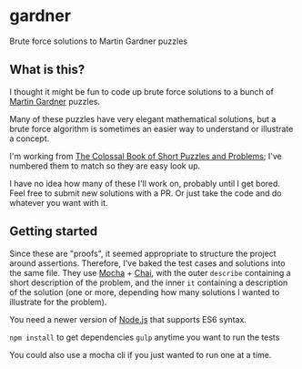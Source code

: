 # gardner
Brute force solutions to Martin Gardner puzzles

## What is this?

I thought it might be fun to code up brute force solutions to a bunch of [Martin Gardner](https://en.wikipedia.org/wiki/Martin_Gardner) puzzles.

Many of these puzzles have very elegant mathematical solutions, but a brute force algorithm is sometimes an easier way to understand or illustrate a concept.

I'm working from [The Colossal Book of Short Puzzles and Problems](https://www.amazon.com/Colossal-Book-Short-Puzzles-Problems/dp/0393061140/ref=sr_1_2?ie=UTF8&qid=1484882213&sr=8-2&keywords=gardner+puzzles); I've numbered them to match so they are easy look up.

I have no idea how many of these I'll work on, probably until I get bored. Feel free to submit new solutions with a PR. Or just take the code and do whatever you want with it.

## Getting started

Since these are "proofs", it seemed appropriate to structure the project around assertions. Therefore, I've baked the test cases and solutions into the same file. They use [Mocha](https://mochajs.org/) + [Chai](http://chaijs.com/), with the outer `describe` containing a short description of the problem, and the inner `it` containing a description of the solution (one or more, depending how many solutions I wanted to illustrate for the problem).

You need a newer version of [Node.js](https://nodejs.org/en/) that supports ES6 syntax.

`npm install` to get dependencies
`gulp` anytime you want to run the tests

You could also use a mocha cli if you just wanted to run one at a time.